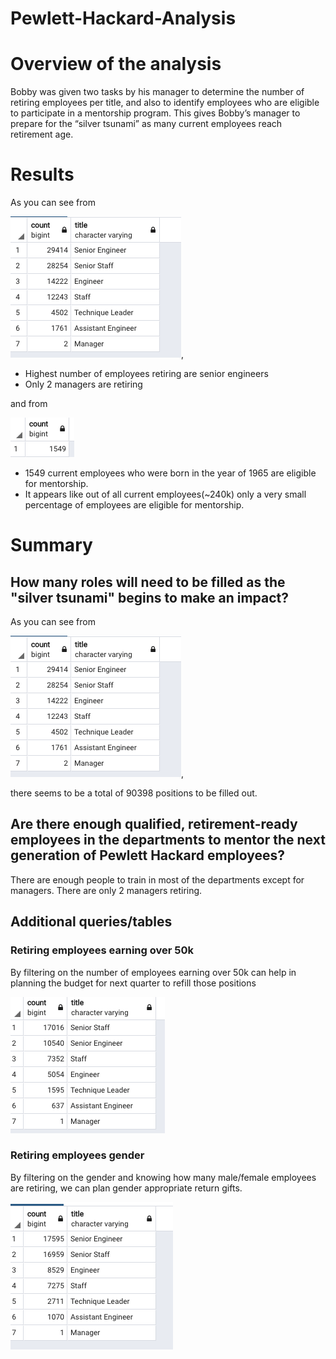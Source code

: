 # Pewlett-Hackard-Analysis

# Overview of the analysis

Bobby was given two tasks by his manager to determine the number of retiring employees per title, and also to identify employees who are eligible to participate in a mentorship program. This gives Bobby’s manager to prepare for the “silver tsunami” as many current employees reach retirement age.

# Results

As you can see from 

![](retiring_titles.png),

* Highest number of employees retiring are senior engineers
* Only 2 managers are retiring

and from 

![](total_count_eligible_mentorship.png)

* 1549 current employees who were born in the year of 1965 are eligible for mentorship.
* It appears like out of all current employees(~240k) only a very small percentage of employees are eligible for mentorship.

# Summary

## How many roles will need to be filled as the "silver tsunami" begins to make an impact?

As you can see from 


![](retiring_titles.png), 


there seems to be a total of 90398 positions to be filled out.


## Are there enough qualified, retirement-ready employees in the departments to mentor the next generation of Pewlett Hackard employees?

There are enough people to train in most of the departments except for managers. There are only 2 managers retiring.

## Additional queries/tables

### Retiring employees earning over 50k

By filtering on the number of employees earning over 50k can help in planning the budget for next quarter to refill those positions

![](employees_salary_over_50k.png)

### Retiring employees gender

By filtering on the gender and knowing how many male/female employees are retiring, we can plan gender appropriate return gifts.

![](gender_info.png)


